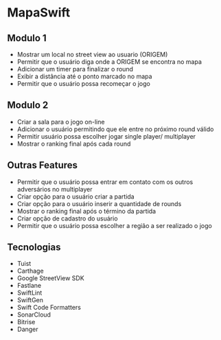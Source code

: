 # MapaSwift

## Modulo 1

- Mostrar um local no street view ao usuario (ORIGEM)
- Permitir que o usuário diga onde a ORIGEM se encontra no mapa
- Adicionar um timer para finalizar o round
- Exibir a distância até o ponto marcado no mapa
- Permitir que o usuário possa recomeçar o jogo

## Modulo 2

- Criar a sala para o jogo on-line
- Adicionar o usuário permitindo que ele entre no próximo round válido
- Permitir usuário possa escolher jogar single player/ multiplayer
- Mostrar o ranking final após cada round

## Outras Features

- Permitir que o usuário possa entrar em contato com os outros adversários no multiplayer
- Criar opção para o usuário criar a partida
- Criar opção para o usuário inserir a quantidade de rounds
- Mostrar o ranking final após o término da partida
- Criar opção de cadastro do usuário
- Permitir que o usuário possa escolher a região a ser realizado o jogo

## Tecnologias

- Tuist
- Carthage
- Google StreetView SDK
- Fastlane
- SwiftLint
- SwiftGen
- Swift Code Formatters
- SonarCloud
- Bitrise
- Danger

